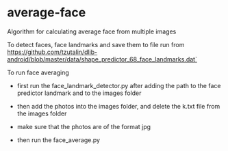 # average-face
Algorithm for calculating average face from multiple images

To detect faces, face landmarks and save them to file run from https://github.com/tzutalin/dlib-android/blob/master/data/shape_predictor_68_face_landmarks.dat`

To run face averaging
- first run the face_landmark_detector.py after adding the path to the face predictor landmark and to the images folder
- then add the photos into the images folder, and delete the k.txt file from the images folder
- make sure that the photos are of the format jpg

- then run the face_average.py